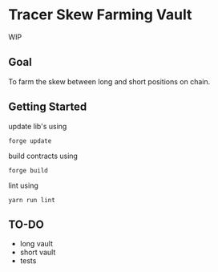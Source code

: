 # Tracer Skew Farming Vault
WIP

## Goal
To farm the skew between long and short positions on chain.

## Getting Started
update lib's using
```
forge update
```
build contracts using
```
forge build
```
lint using 
```
yarn run lint
```

## TO-DO
- long vault
- short vault
- tests